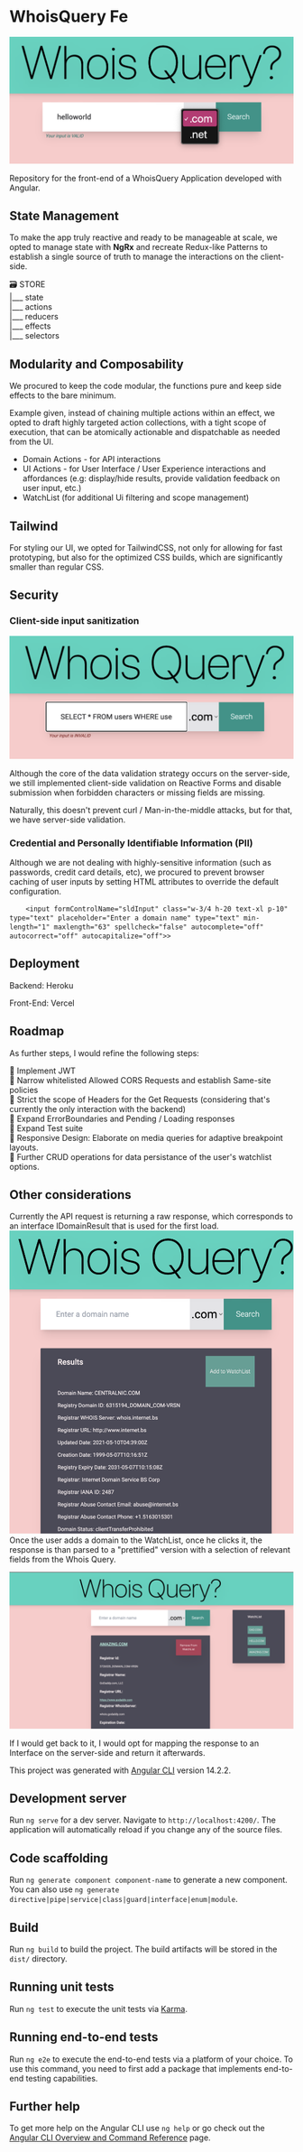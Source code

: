 # WhoisQuery Fe

<img src="./screenshots/InputValidation.png">

Repository for the front-end of a WhoisQuery Application developed with Angular.

## State Management

To make the app truly reactive and ready to be manageable at scale, we opted to manage state with **NgRx** and recreate Redux-like Patterns to establish a single source of truth to manage the interactions on the client-side.

 🗃 STORE  
|___ state  
|___ actions  
|___ reducers  
|___ effects  
|___ selectors


## Modularity and Composability 
We procured to keep the code modular, the functions pure and keep side effects to the bare minimum. 

Example given, instead of chaining multiple actions within an effect, we opted to draft highly targeted action collections, with a tight scope of execution, that can be atomically actionable and dispatchable as needed from the UI.

- Domain Actions - for API interactions
- UI Actions - for User Interface / User Experience interactions and affordances (e.g: display/hide results, provide validation feedback on user input, etc.)
- WatchList (for additional Ui filtering and scope management)



## Tailwind
For styling our UI, we opted for TailwindCSS, not only for allowing for fast prototyping, but also for the optimized CSS builds, which are significantly smaller than regular CSS.

## Security

### Client-side input sanitization

<img src="./screenshots/InputValidationSQLinjection.png">

Although the core of the data validation strategy occurs on the server-side, we still implemented client-side validation on Reactive Forms and disable submission when forbidden characters or missing fields are missing.

Naturally, this doesn't prevent curl / Man-in-the-middle attacks, but for that, we have server-side validation.

  

### Credential and Personally Identifiable Information (PII)

Although we are not dealing with highly-sensitive information (such as passwords, credit card details, etc), we procured to prevent browser caching of user inputs by setting HTML attributes to override the default configuration.
```
    <input formControlName="sldInput" class="w-3/4 h-20 text-xl p-10" type="text" placeholder="Enter a domain name" type="text" min-length="1" maxlength="63" spellcheck="false" autocomplete="off" autocorrect="off" autocapitalize="off">>
```

## Deployment

Backend: Heroku 

Front-End: Vercel


## Roadmap
As further steps, I would refine the following steps: 
  
📌 Implement JWT   
📌 Narrow whitelisted Allowed CORS Requests and establish Same-site policies  
📌 Strict the scope of Headers for the Get Requests (considering that's currently the only interaction with the backend)  
📌 Expand ErrorBoundaries and Pending / Loading responses  
📌 Expand Test suite  
📌 Responsive Design: Elaborate on media queries for adaptive breakpoint layouts.  
📌 Further CRUD operations for data persistance of the user's watchlist options.

## Other considerations
Currently the API request is returning a raw response, which corresponds to an interface IDomainResult that is used for the first load.
<img src="./screenshots/RawResult.png">
Once the user adds a domain to the WatchList, once he clicks it, the response is than parsed to a "prettified" version with a selection of relevant fields from the Whois Query.

<img src="./screenshots/SelectedFromWatchList.png">

If I would get back to it, I would opt for mapping the response to an Interface on the server-side and return it afterwards.


This project was generated with [Angular CLI](https://github.com/angular/angular-cli) version 14.2.2.

## Development server

Run `ng serve` for a dev server. Navigate to `http://localhost:4200/`. The application will automatically reload if you change any of the source files.

## Code scaffolding

Run `ng generate component component-name` to generate a new component. You can also use `ng generate directive|pipe|service|class|guard|interface|enum|module`.

## Build

Run `ng build` to build the project. The build artifacts will be stored in the `dist/` directory.

## Running unit tests

Run `ng test` to execute the unit tests via [Karma](https://karma-runner.github.io).

## Running end-to-end tests

Run `ng e2e` to execute the end-to-end tests via a platform of your choice. To use this command, you need to first add a package that implements end-to-end testing capabilities.

## Further help

To get more help on the Angular CLI use `ng help` or go check out the [Angular CLI Overview and Command Reference](https://angular.io/cli) page.
